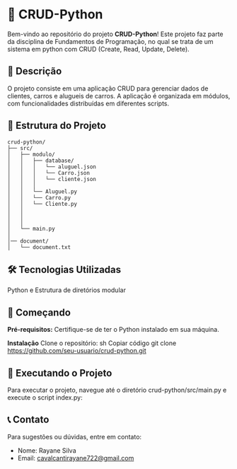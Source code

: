 # 🚀 CRUD-Python

Bem-vindo ao repositório do projeto **CRUD-Python**! Este projeto faz parte da disciplina de Fundamentos de Programação, no qual se trata de um sistema em python com CRUD (Create, Read, Update, Delete). 

## 📜 Descrição
O projeto consiste em uma aplicação CRUD para gerenciar dados de clientes, carros e alugueis de carros. A aplicação é organizada em módulos, com funcionalidades distribuídas em diferentes scripts.

## 📁 Estrutura do Projeto

```plaintext
crud-python/
├── src/
│   ├── modulo/
│   │   ├── database/
│   │   │   └── aluguel.json
│   │   │   └── Carro.json
│   │   │   └── cliente.json
│   │   │
│   │   └── Aluguel.py
│   │   └── Carro.py
│   │   └── Cliente.py
│   │       
│   │      
│   │       
│   └── main.py
│
│── document/
│   └── document.txt
```


## 🛠️ Tecnologias Utilizadas
Python e
Estrutura de diretórios modular

## 🚀 Começando
**Pré-requisitos:**
Certifique-se de ter o Python instalado em sua máquina.

**Instalação**
Clone o repositório:
sh
Copiar código
git clone https://github.com/seu-usuario/crud-python.git

## 🚀 Executando o Projeto
Para executar o projeto, navegue até o diretório crud-python/src/main.py e execute o script index.py:

## 📞 Contato
Para sugestões ou dúvidas, entre em contato:

- Nome: Rayane Silva
- Email: cavalcantirayane722@gmail.com
